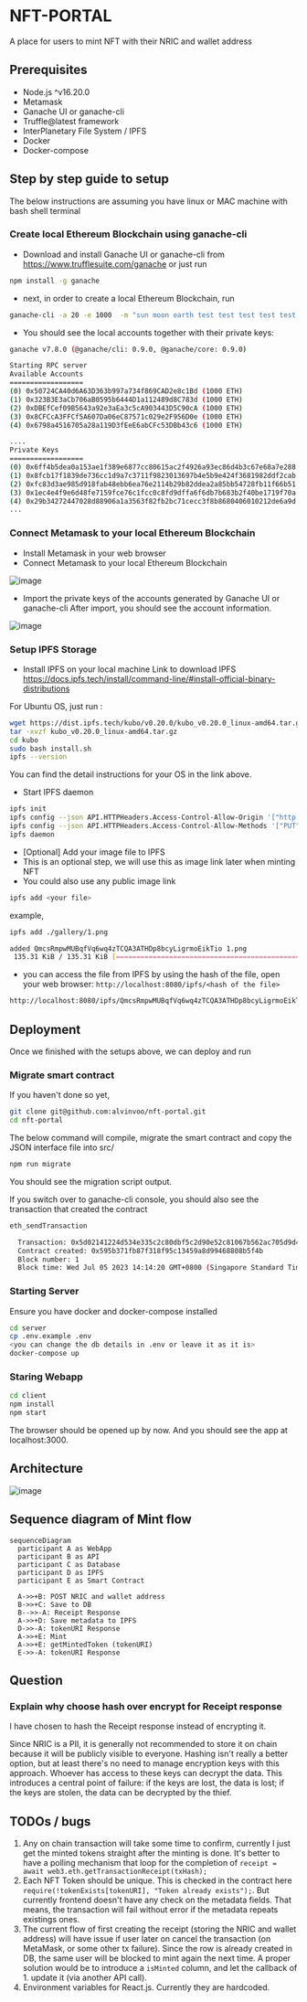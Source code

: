 # NFT-PORTAL
A place for users to mint NFT with their NRIC and wallet address

## Prerequisites
- Node.js ^v16.20.0
- Metamask
- Ganache UI or ganache-cli
- Truffle@latest framework
- InterPlanetary File System / IPFS
- Docker
- Docker-compose

## Step by step guide to setup
The below instructions are assuming you have linux or MAC machine with bash shell terminal
### Create local Ethereum Blockchain using ganache-cli
- Download and install Ganache UI or ganache-cli from https://www.trufflesuite.com/ganache or just run 
```bash
npm install -g ganache
```

- next, in order to create a local Ethereum Blockchain, run 
```bash
ganache-cli -a 20 -e 1000  -m "sun moon earth test test test test test test test test test okay" -i 1337
```

- You should see the local accounts together with their private keys:
```bash
ganache v7.8.0 (@ganache/cli: 0.9.0, @ganache/core: 0.9.0)

Starting RPC server 
Available Accounts
================== 
(0) 0x50724CA40d6A63D363b997a734f869CAD2e8c1Bd (1000 ETH)
(1) 0x323B3E3aCb706aB0595b6444D1a112489d8C783d (1000 ETH)
(2) 0xDBEfCef09B5643a92e3aEa3c5cA903443D5C90cA (1000 ETH)
(3) 0x8CFCcA3FFCf5A607Da06eC87571c029e2F956D0e (1000 ETH)
(4) 0x6798a4516705a28a119D3fEeE6abCFc53DBb43c6 (1000 ETH)

....
Private Keys
==================
(0) 0x6ff4b5dea0a153ae1f389e6877cc80615ac2f4926a93ec86d4b3c67e68a7e288
(1) 0x8fcb17f1839de736cc1d9a7c3711f9823013697b4e5b9e424f3681982ddf2cab
(2) 0xfc83d3ae985d918fab48ebb6ea76e2114b29b82ddea2a85bb54728fb11f66b51
(3) 0x1ec4e4f9e6d48fe7159fce76c1fcc0c8fd9dffa6f6db7b683b2f40be1719f70a
(4) 0x29b34272447028d88906a1a3563f82fb2bc71cecc3f8b8680406010212de6a9d 
...
```

### Connect Metamask to your local Ethereum Blockchain
- Install Metamask in your web browser
- Connect Metamask to your local Ethereum Blockchain

![image](./docs/figures/metamask-network.png)
- Import the private keys of the accounts generated by Ganache UI or ganache-cli
After import, you should see the account information. 

![image](./docs/figures/metamask-account.png)

### Setup IPFS Storage

- Install IPFS on your local machine 
Link to download IPFS  https://docs.ipfs.tech/install/command-line/#install-official-binary-distributions

For Ubuntu OS, just run : 
```bash
wget https://dist.ipfs.tech/kubo/v0.20.0/kubo_v0.20.0_linux-amd64.tar.gz
tar -xvzf kubo_v0.20.0_linux-amd64.tar.gz
cd kubo
sudo bash install.sh
ipfs --version
```
You can find the detail instructions for your OS in the link above. 

- Start IPFS daemon
```bash
ipfs init
ipfs config --json API.HTTPHeaders.Access-Control-Allow-Origin '["http://localhost:3000"]'
ipfs config --json API.HTTPHeaders.Access-Control-Allow-Methods '["PUT", "POST", "GET"]'
ipfs daemon
```

- [Optional] Add your image file to IPFS 
- This is an optional step, we will use this as image link later when minting NFT
- You could also use any public image link
```bash
ipfs add <your file>
```
example, 
```bash
ipfs add ./gallery/1.png

added QmcsRmpwMUBqfVq6wq4zTCQA3ATHDp8bcyLigrmoEikTio 1.png
 135.31 KiB / 135.31 KiB [==========================================================================================================================] 100.00%
```

- you can access the file from IPFS by using the hash of the file, open your web browser: `http://localhost:8080/ipfs/<hash of the file>`
```bash
http://localhost:8080/ipfs/QmcsRmpwMUBqfVq6wq4zTCQA3ATHDp8bcyLigrmoEikTio
```

## Deployment
Once we finished with the setups above, we can deploy and run
### Migrate smart contract
If you haven't done so yet, 
```bash
git clone git@github.com:alvinvoo/nft-portal.git
cd nft-portal
```
The below command will compile, migrate the smart contract and copy the JSON interface file into src/
```bash
npm run migrate
```
You should see the migration script output.

If you switch over to ganache-cli console, you should also see the transaction that created the contract
```bash
eth_sendTransaction

  Transaction: 0x5d02141224d534e335c2c80dbf5c2d90e52c81067b562ac705d9d41336f9bba3
  Contract created: 0x595b371fb87f318f95c13459a8d99468808b5f4b                                             Gas usage: 3326664
  Block number: 1
  Block time: Wed Jul 05 2023 14:14:20 GMT+0800 (Singapore Standard Time)
```

### Starting Server
Ensure you have docker and docker-compose installed
```bash
cd server
cp .env.example .env
<you can change the db details in .env or leave it as it is>
docker-compose up
```

### Staring Webapp
```bash
cd client
npm install
npm start
```

The browser should be opened up by now. And you should see the app at localhost:3000.

## Architecture
![image](./docs/figures/Arch.drawio.png)

## Sequence diagram of Mint flow
```mermaid
sequenceDiagram
  participant A as WebApp
  participant B as API
  participant C as Database
  participant D as IPFS
  participant E as Smart Contract

  A->>+B: POST NRIC and wallet address
  B->>+C: Save to DB
  B-->>-A: Receipt Response
  A->>+D: Save metadata to IPFS
  D->>-A: tokenURI Response
  A->>+E: Mint
  A->>+E: getMintedToken (tokenURI)
  E->>-A: tokenURI Response
```

## Question
### Explain why choose hash over encrypt for Receipt response
I have chosen to hash the Receipt response instead of encrypting it. 

Since NRIC is a PII, it is generally not recommended to store it on chain because it will be publicly visible to everyone. Hashing isn't really a better option, but at least there's no need to manage encryption keys with this approach. Whoever has access to these keys can decrypt the data. This introduces a central point of failure: if the keys are lost, the data is lost; if the keys are stolen, the data can be decrypted by the thief.

## TODOs / bugs
1. Any on chain transaction will take some time to confirm, currently I just get the minted tokens straight after the minting is done. It's better to have a polling mechanism that loop for the completion of `receipt = await web3.eth.getTransactionReceipt(txHash);`
2. Each NFT Token should be unique. This is checked in the contract here `require(!tokenExists[tokenURI], "Token already exists");`. But currently frontend doesn't have any check on the metadata fields. That means, the transaction will fail without error if the metadata repeats existings ones.
3. The current flow of first creating the receipt (storing the NRIC and wallet address) will have issue if user later on cancel the transaction (on MetaMask, or some other tx failure). Since the row is already created in DB, the same user will be blocked to mint again the next time. A proper solution would be to introduce a `isMinted` column, and let the callback of 1. update it (via another API call).
4. Environment variables for React.js. Currently they are hardcoded.
